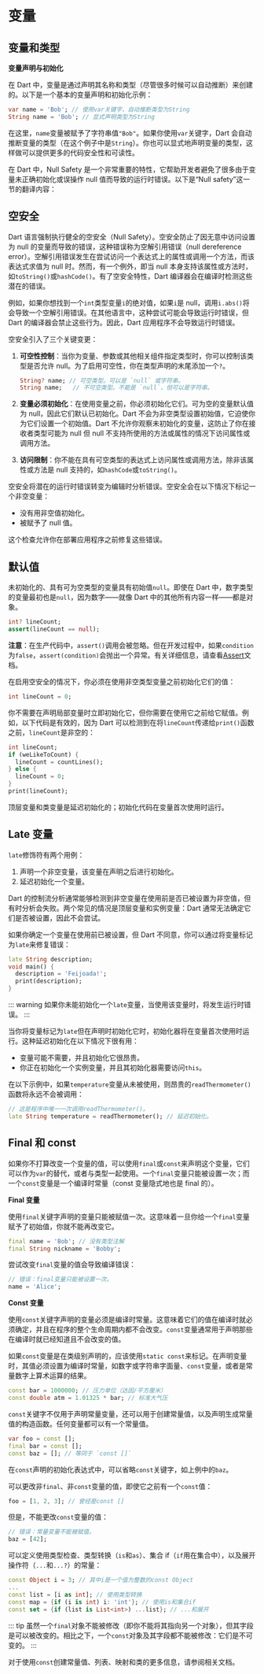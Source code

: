 # 变量

## 变量和类型

**变量声明与初始化**

在 Dart 中，变量是通过声明其名称和类型（尽管很多时候可以自动推断）来创建的。以下是一个基本的变量声明和初始化示例：

```dart
var name = 'Bob'; // 使用var关键字，自动推断类型为String
String name = 'Bob'; // 显式声明类型为String
```

在这里，`name`变量被赋予了字符串值`"Bob"`。如果你使用`var`关键字，Dart 会自动推断变量的类型（在这个例子中是`String`）。你也可以显式地声明变量的类型，这样做可以提供更多的代码安全性和可读性。

在 Dart 中，Null Safety 是一个非常重要的特性，它帮助开发者避免了很多由于变量未正确初始化或误操作 null 值而导致的运行时错误。以下是“Null safety”这一节的翻译内容：

## 空安全

Dart 语言强制执行健全的空安全（Null Safety）。空安全防止了因无意中访问设置为 null 的变量而导致的错误，这种错误称为空解引用错误（null dereference error）。空解引用错误发生在尝试访问一个表达式上的属性或调用一个方法，而该表达式求值为 null 时。然而，有一个例外，即当 null 本身支持该属性或方法时，如`toString()`或`hashCode()`。有了空安全特性，Dart 编译器会在编译时检测这些潜在的错误。

例如，如果你想找到一个`int`类型变量`i`的绝对值，如果`i`是 null，调用`i.abs()`将会导致一个空解引用错误。在其他语言中，这种尝试可能会导致运行时错误，但 Dart 的编译器会禁止这些行为。因此，Dart 应用程序不会导致运行时错误。

空安全引入了三个关键变更：

1. **可空性控制**：当你为变量、参数或其他相关组件指定类型时，你可以控制该类型是否允许 null。为了启用可空性，你在类型声明的末尾添加一个`?`。

   ```dart
   String? name; // 可空类型。可以是 `null` 或字符串。
   String name;   // 不可空类型。不能是 `null`，但可以是字符串。
   ```

2. **变量必须初始化**：在使用变量之前，你必须初始化它们。可为空的变量默认值为 null，因此它们默认已初始化。Dart 不会为非空类型设置初始值，它迫使你为它们设置一个初始值。Dart 不允许你观察未初始化的变量，这防止了你在接收者类型可能为 null 但 null 不支持所使用的方法或属性的情况下访问属性或调用方法。

3. **访问限制**：你不能在具有可空类型的表达式上访问属性或调用方法，除非该属性或方法是 null 支持的，如`hashCode`或`toString()`。

空安全将潜在的运行时错误转变为编辑时分析错误。空安全会在以下情况下标记一个非空变量：

- 没有用非空值初始化。
- 被赋予了 null 值。

这个检查允许你在部署应用程序之前修复这些错误。

## 默认值

未初始化的、具有可为空类型的变量具有初始值`null`。即使在 Dart 中，数字类型的变量最初也是`null`，因为数字——就像 Dart 中的其他所有内容一样——都是对象。

```dart
int? lineCount;
assert(lineCount == null);
```

**注意**：在生产代码中，`assert()`调用会被忽略。但在开发过程中，如果`condition`为`false`，`assert(condition)`会抛出一个异常。有关详细信息，请查看[Assert](https://dart.dev/guides/language/assertions)文档。

在启用空安全的情况下，你必须在使用非空类型变量之前初始化它们的值：

```dart
int lineCount = 0;
```

你不需要在声明局部变量时立即初始化它，但你需要在使用它之前给它赋值。例如，以下代码是有效的，因为 Dart 可以检测到在将`lineCount`传递给`print()`函数之前，`lineCount`是非空的：

```dart
int lineCount;
if (weLikeToCount) {
  lineCount = countLines();
} else {
  lineCount = 0;
}
print(lineCount);
```

顶层变量和类变量是延迟初始化的；初始化代码在变量首次使用时运行。

## Late 变量

`late`修饰符有两个用例：

1. 声明一个非空变量，该变量在声明之后进行初始化。
2. 延迟初始化一个变量。

Dart 的控制流分析通常能够检测到非空变量在使用前是否已被设置为非空值，但有时分析会失败。两个常见的情况是顶层变量和实例变量：Dart 通常无法确定它们是否被设置，因此不会尝试。

如果你确定一个变量在使用前已被设置，但 Dart 不同意，你可以通过将变量标记为`late`来修复错误：

```dart
late String description;
void main() {
  description = 'Feijoada!';
  print(description);
}
```

::: warning
如果你未能初始化一个`late`变量，当使用该变量时，将发生运行时错误。
:::

当你将变量标记为`late`但在声明时初始化它时，初始化器将在变量首次使用时运行。这种延迟初始化在以下情况下很有用：

- 变量可能不需要，并且初始化它很昂贵。
- 你正在初始化一个实例变量，并且其初始化器需要访问`this`。

在以下示例中，如果`temperature`变量从未被使用，则昂贵的`readThermometer()`函数将永远不会被调用：

```dart
// 这是程序中唯一一次调用readThermometer()。
late String temperature = readThermometer(); // 延迟初始化。
```

## Final 和 const

如果你不打算改变一个变量的值，可以使用`final`或`const`来声明这个变量，它们可以作为`var`的替代，或者与类型一起使用。一个`final`变量只能被设置一次；而一个`const`变量是一个编译时常量（const 变量隐式地也是 final 的）。

**Final 变量**

使用`final`关键字声明的变量只能被赋值一次。这意味着一旦你给一个`final`变量赋予了初始值，你就不能再改变它。

```dart
final name = 'Bob'; // 没有类型注解
final String nickname = 'Bobby';
```

尝试改变`final`变量的值会导致编译错误：

```dart
// 错误：final变量只能被设置一次。
name = 'Alice';
```

**Const 变量**

使用`const`关键字声明的变量必须是编译时常量。这意味着它们的值在编译时就必须确定，并且在程序的整个生命周期内都不会改变。`const`变量通常用于声明那些在编译时就已经知道且不会改变的值。

如果`const`变量是在类级别声明的，应该使用`static const`来标记。在声明变量时，其值必须设置为编译时常量，如数字或字符串字面量、`const`变量，或者是常量数字上算术运算的结果。

```dart
const bar = 1000000; // 压力单位（达因/平方厘米）
const double atm = 1.01325 * bar; // 标准大气压
```

`const`关键字不仅用于声明常量变量，还可以用于创建常量值，以及声明生成常量值的构造函数。任何变量都可以有一个常量值。

```dart
var foo = const [];
final bar = const [];
const baz = []; // 等同于 `const []`
```

在`const`声明的初始化表达式中，可以省略`const`关键字，如上例中的`baz`。

可以更改非`final`、非`const`变量的值，即使它之前有一个`const`值：

```dart
foo = [1, 2, 3]; // 曾经是const []
```

但是，不能更改`const`变量的值：

```dart
// 错误：常量变量不能被赋值。
baz = [42];
```

可以定义使用类型检查、类型转换（`is`和`as`）、集合 if（`if`用在集合中），以及展开操作符（`...`和`...?`）的常量：

```dart
const Object i = 3; // 其中i是一个值为整数的const Object
...
const list = [i as int]; // 使用类型转换
const map = {if (i is int) i: 'int'}; // 使用is和集合if
const set = {if (list is List<int>) ...list}; // ...和展开
```

::: tip
虽然一个`final`对象不能被修改（即你不能将其指向另一个对象），但其字段是可以被改变的。相比之下，一个`const`对象及其字段都不能被修改：它们是不可变的。
:::

对于使用`const`创建常量值、列表、映射和类的更多信息，请参阅相关文档。
